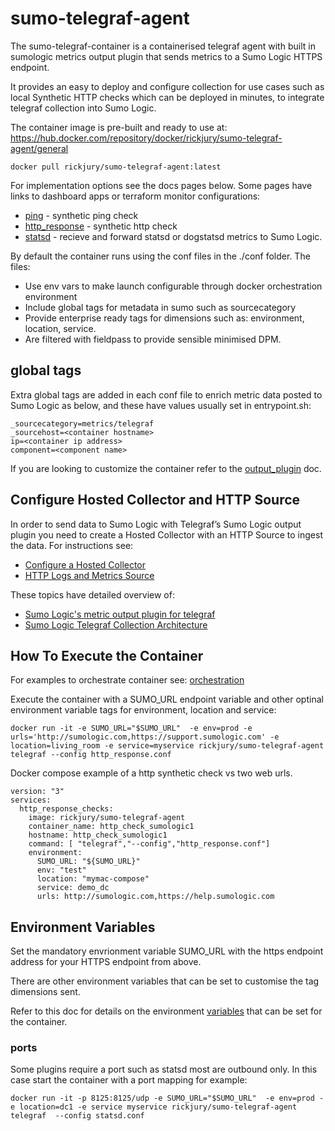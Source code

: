 # sumo-telegraf-agent
The sumo-telegraf-container is a containerised telegraf agent with built in sumologic metrics output plugin that sends metrics to a Sumo Logic HTTPS endpoint. 

It provides an easy to deploy and configure collection for use cases such as local Synthetic HTTP checks which can be deployed in minutes, to integrate telegraf collection into Sumo Logic.

The container image is pre-built and ready to use at:
https://hub.docker.com/repository/docker/rickjury/sumo-telegraf-agent/general

```
docker pull rickjury/sumo-telegraf-agent:latest
```

For implementation options see the docs pages below. Some pages have links to dashboard apps or terraform monitor configurations:
- [ping](docs/ping.md) - synthetic ping check
- [http_response](docs/http_response.md) - synthetic http check
- [statsd](docs/statsd.md) - recieve and forward statsd or dogstatsd metrics to Sumo Logic.

By default the container runs using the conf files in the ./conf folder. The files:
- Use env vars to make launch configurable through docker orchestration environment
- Include global tags for metadata in sumo such as sourcecategory
- Provide enterprise ready tags for dimensions such as: environment, location, service.
- Are filtered with fieldpass to provide sensible minimised DPM.

## global tags
Extra global tags are added in each conf file to enrich metric data posted to Sumo Logic as below, and these have values usually set in entrypoint.sh:
```
_sourcecategory=metrics/telegraf
_sourcehost=<container hostname>
ip=<container ip address>
component=<component name>
```

If you are looking to customize the container refer to the [output_plugin](./docs/output_plugin.md) doc.

## Configure Hosted Collector and HTTP Source
In order to send data to Sumo Logic with Telegraf’s Sumo Logic output plugin you need to create a Hosted Collector with an HTTP Source to ingest the data. For instructions see:
- [Configure a Hosted Collector](https://help.sumologic.com/03Send-Data/Hosted-Collectors/Configure-a-Hosted-Collector)
- [HTTP Logs and Metrics Source](https://help.sumologic.com/03Send-Data/Sources/02Sources-for-Hosted-Collectors/HTTP-Source)


These topics have detailed overview of: 
- [Sumo Logic's metric output plugin for telegraf](https://help.sumologic.com/03Send-Data/Collect-from-Other-Data-Sources/Collect_Metrics_Using_Telegraf/05_Configure_Telegraf_Output_Plugin_for_Sumo_Logic)
- [Sumo Logic Telegraf Collection Architecture](https://help.sumologic.com/03Send-Data/Collect-from-Other-Data-Sources/Collect_Metrics_Using_Telegraf) 

## How To Execute the Container
For examples to orchestrate container see: [orchestration](./orchestration)

Execute the container with a SUMO_URL endpoint variable and other optinal environment variable tags for environment, location and service:

```
docker run -it -e SUMO_URL="$SUMO_URL"  -e env=prod -e urls='http://sumologic.com,https://support.sumologic.com' -e location=living_room -e service=myservice rickjury/sumo-telegraf-agent telegraf --config http_response.conf
```

Docker compose example of a http synthetic check vs two web urls.
```
version: "3"  
services:
  http_response_checks:
    image: rickjury/sumo-telegraf-agent
    container_name: http_check_sumologic1
    hostname: http_check_sumologic1
    command: [ "telegraf","--config","http_response.conf"]
    environment:
      SUMO_URL: "${SUMO_URL}"
      env: "test"
      location: "mymac-compose"
      service: demo_dc
      urls: http://sumologic.com,https://help.sumologic.com
```

## Environment Variables
Set the mandatory envrionment variable SUMO_URL with the https endpoint address for your HTTPS endpoint from above.

There are other environment variables that can be set to customise the tag dimensions sent.

Refer to this doc for details on the environment [variables](./docs/env_vars.md) that can be set for the container. 

### ports
Some plugins require a port such as statsd most are outbound only. In this case start the container with a port mapping for example:
```
docker run -it -p 8125:8125/udp -e SUMO_URL="$SUMO_URL"  -e env=prod -e location=dc1 -e service myservice rickjury/sumo-telegraf-agent telegraf  --config statsd.conf
```




